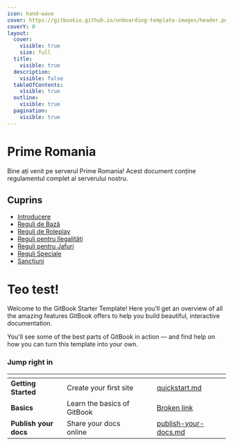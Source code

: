 ```yaml
---
icon: hand-wave
cover: https://gitbookio.github.io/onboarding-template-images/header.png
coverY: 0
layout:
  cover:
    visible: true
    size: full
  title:
    visible: true
  description:
    visible: false
  tableOfContents:
    visible: true
  outline:
    visible: true
  pagination:
    visible: true
---
```


# Prime Romania

Bine ați venit pe serverul Prime Romania! Acest document conține regulamentul complet al serverului nostru.

## Cuprins

* [Introducere](README.md)
* [Reguli de Bază](reguli/reguli-de-baza.md)
* [Reguli de Roleplay](reguli/reguli-roleplay.md)
* [Reguli pentru Ilegalități](reguli/reguli-ilegalitati.md)
* [Reguli pentru Jafuri](reguli/reguli-jafuri.md)
* [Reguli Speciale](reguli/reguli-speciale.md)
* [Sancțiuni](reguli/sanctiuni.md)

# Teo test!

Welcome to the GitBook Starter Template! Here you'll get an overview of all the amazing features GitBook offers to help you build beautiful, interactive documentation.

You'll see some of the best parts of GitBook in action — and find help on how you can turn this template into your own.

### Jump right in

<table data-view="cards"><thead><tr><th></th><th></th><th data-hidden data-card-cover data-type="files"></th><th data-hidden></th><th data-hidden data-card-target data-type="content-ref"></th></tr></thead><tbody><tr><td><strong>Getting Started</strong></td><td>Create your first site</td><td></td><td></td><td><a href="getting-started/quickstart.md">quickstart.md</a></td></tr><tr><td><strong>Basics</strong></td><td>Learn the basics of GitBook</td><td></td><td></td><td><a href="broken-reference">Broken link</a></td></tr><tr><td><strong>Publish your docs</strong></td><td>Share your docs online</td><td></td><td></td><td><a href="getting-started/publish-your-docs.md">publish-your-docs.md</a></td></tr></tbody></table>
